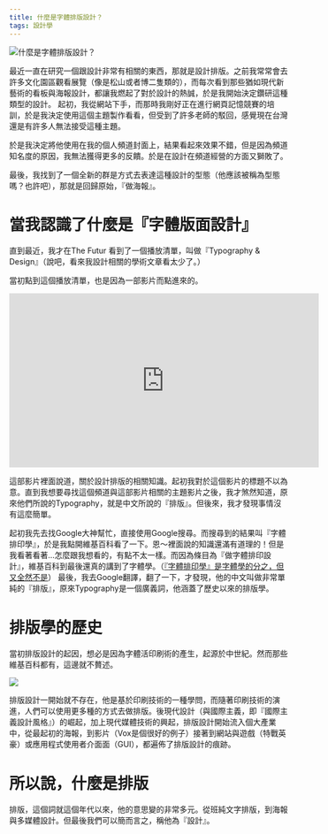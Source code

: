 ```yaml
---
title: 什麼是字體排版設計？
tags: 設計學
---
```


![什麼是字體排版設計？](https://i.imgur.com/TrzNfhN.png)


最近一直在研究一個跟設計非常有相關的東西，那就是設計排版。之前我常常會去許多文化園區觀看展覽（像是松山或者博二隻類的），而每次看到那些猶如現代新藝術的看板與海報設計，都讓我燃起了對於設計的熱誠，於是我開始決定鑽研這種類型的設計。
起初，我從網站下手，而那時我剛好正在進行網頁記憶競賽的培訓，於是我決定使用這個主題製作看看，但受到了許多老師的駁回，感覺現在台灣還是有許多人無法接受這種主題。

<!--more-->

於是我決定將他使用在我的個人頻道封面上，結果看起來效果不錯，但是因為頻道知名度的原因，我無法獲得更多的反饋。於是在設計在頻道經營的方面又獅敗了。

最後，我找到了一個全新的群是方式去表達這種設計的型態（他應該被稱為型態嗎？也許吧），那就是回歸原始，『做海報』。

# 當我認識了什麼是『字體版面設計』

直到最近，我才在The Futur 看到了一個播放清單，叫做『Typography & Design』（說吧，看來我設計相關的學術文章看太少了。）

當初點到這個播放清單，也是因為一部影片而點進來的。

<iframe width="560" height="315" src="https://www.youtube.com/embed/QrNi9FmdlxY" title="YouTube video player" frameborder="0" allow="accelerometer; autoplay; clipboard-write; encrypted-media; gyroscope; picture-in-picture" allowfullscreen></iframe>

這部影片裡面說道，關於設計排版的相關知識。起初我對於這個影片的標題不以為意。直到我想要尋找這個頻道與這部影片相關的主題影片之後，我才煞然知道，原來他們所說的Typography，就是中文所說的『排版』。但後來，我才發現事情沒有這麼簡單。

起初我先去找Google大神幫忙，直接使用Google搜尋。而搜尋到的結果叫『字體排印學』，於是我點開維基百科看了一下。恩～裡面說的知識還滿有道理的！但是我看著看著...怎麼跟我想看的，有點不太一樣。而因為條目為『做字體排印設計』，維基百科到最後還真的講到了字體學。（[『字體排印學』是字體學的分之，但又全然不是](https://zh.wikipedia.org/zh-tw/%E5%AD%97%E4%BD%93%E6%8E%92%E5%8D%B0%E5%AD%A6)）
最後，我去Google翻譯，翻了一下，才發現，他的中文叫做非常單純的『排版』，原來Typography是一個廣義詞，他涵蓋了歷史以來的排版學。

# 排版學的歷史

當初排版設計的起因，想必是因為字體活印刷術的產生，起源於中世紀。然而那些維基百科都有，這邊就不贅述。

![](https://i.imgur.com/CPv27Mj.png)


排版設計一開始就不存在，他是基於印刷技術的一種學問，而隨著印刷技術的演進，人們可以使用更多種的方式去做排版。後現代設計（與國際主義，即『國際主義設計風格』）的崛起，加上現代媒體技術的興起，排版設計開始流入個大產業中，從最起初的海報，到影片（Vox是個很好的例子）接著到網站與遊戲（特戰英豪）或應用程式使用者介面面（GUI），都遍佈了排版設計的痕跡。

# 所以說，什麼是排版

排版，這個詞就這個年代以來，他的意思變的非常多元。從班純文字排版，到海報與多媒體設計。但最後我們可以簡而言之，稱他為『設計』。
